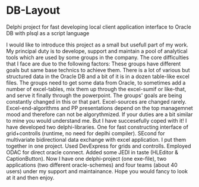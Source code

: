 # DB-Layout

Delphi project for fast developing local client application interface to Oracle DB with plsql as a script language

I would like to introduce this project as a small but usefull part of my work. My principal duty is to develope, support and maintain a pool of analytical tools which are used by some groups in the company. The core difficulties that I face are due to the following factors: These groups have different goals but same base technics to achieve them. There is a lot of various but structured data in the Oracle DB and а bit of it is in a dozen table-like excel files. The groups need to get some data from Oracle, to sometimes add a number of excel-tables, mix them up through the excel-sumif or like-that, and serve it finally through the powerpoint. The groups' goals are being constantly changed in this or that part. Excel-sources are changed rarely. Excel-end-algorithms and PP presentations depend on the top managemnet mood and therefore can not be algorythmized. If your duties are a bit similar to mine you would understand me. But I have succesefully coped with it! I have developed two delphi-libraries. One for fast constructing interface of grid+controlls (runtime, no need for deplhi compiler). SEcond for multivariate bidirectional data exchange with excel application. I put them together in one project. Used DevExpress for grids and controlls. Employed ODAC for direct oracle connect. Added some JEDI in taste (HLEditor & CaptionButton). Now I have one delphi-project (one exe-file), two applications (two different oracle-schemes) and four teams (about 40 users) under my support and maintainance. Hope you would fancy to look at it and then enjoy.
